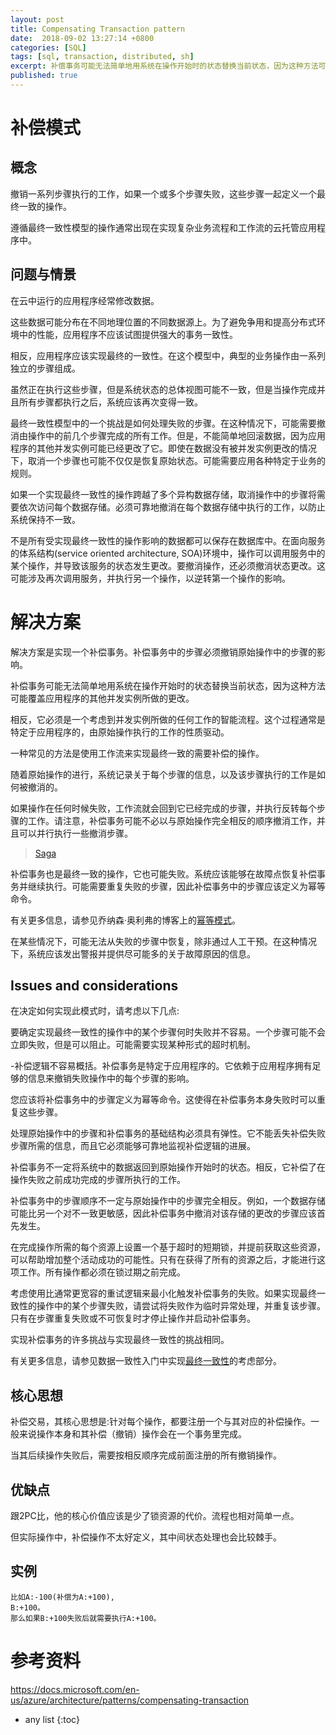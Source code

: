 ```yaml
---
layout: post
title: Compensating Transaction pattern
date:  2018-09-02 13:27:14 +0800
categories: [SQL]
tags: [sql, transaction, distributed, sh]
excerpt: 补偿事务可能无法简单地用系统在操作开始时的状态替换当前状态，因为这种方法可能覆盖应用程序的其他并发实例所做的更改。相反，它必须是一个考虑到并发实例所做的任何工作的智能流程。这个过程通常是特定于应用程序的，由原始操作执行的工作的性质驱动。
published: true
---
```


# 补偿模式

## 概念 

撤销一系列步骤执行的工作，如果一个或多个步骤失败，这些步骤一起定义一个最终一致的操作。

遵循最终一致性模型的操作通常出现在实现复杂业务流程和工作流的云托管应用程序中。

## 问题与情景

在云中运行的应用程序经常修改数据。

这些数据可能分布在不同地理位置的不同数据源上。为了避免争用和提高分布式环境中的性能，应用程序不应该试图提供强大的事务一致性。

相反，应用程序应该实现最终的一致性。在这个模型中，典型的业务操作由一系列独立的步骤组成。

虽然正在执行这些步骤，但是系统状态的总体视图可能不一致，但是当操作完成并且所有步骤都执行之后，系统应该再次变得一致。

最终一致性模型中的一个挑战是如何处理失败的步骤。在这种情况下，可能需要撤消由操作中的前几个步骤完成的所有工作。但是，不能简单地回滚数据，因为应用程序的其他并发实例可能已经更改了它。即使在数据没有被并发实例更改的情况下，取消一个步骤也可能不仅仅是恢复原始状态。可能需要应用各种特定于业务的规则。

如果一个实现最终一致性的操作跨越了多个异构数据存储，取消操作中的步骤将需要依次访问每个数据存储。必须可靠地撤消在每个数据存储中执行的工作，以防止系统保持不一致。

不是所有受实现最终一致性的操作影响的数据都可以保存在数据库中。在面向服务的体系结构(service oriented architecture, SOA)环境中，操作可以调用服务中的某个操作，并导致该服务的状态发生更改。要撤消操作，还必须撤消状态更改。这可能涉及再次调用服务，并执行另一个操作，以逆转第一个操作的影响。

# 解决方案

解决方案是实现一个补偿事务。补偿事务中的步骤必须撤销原始操作中的步骤的影响。

补偿事务可能无法简单地用系统在操作开始时的状态替换当前状态，因为这种方法可能覆盖应用程序的其他并发实例所做的更改。

相反，它必须是一个考虑到并发实例所做的任何工作的智能流程。这个过程通常是特定于应用程序的，由原始操作执行的工作的性质驱动。

一种常见的方法是使用工作流来实现最终一致的需要补偿的操作。

随着原始操作的进行，系统记录关于每个步骤的信息，以及该步骤执行的工作是如何被撤消的。

如果操作在任何时候失败，工作流就会回到它已经完成的步骤，并执行反转每个步骤的工作。请注意，补偿事务可能不必以与原始操作完全相反的顺序撤消工作，并且可以并行执行一些撤消步骤。

> [Saga](http://vasters.com/archive/Sagas.html)

补偿事务也是最终一致的操作，它也可能失败。系统应该能够在故障点恢复补偿事务并继续执行。可能需要重复失败的步骤，因此补偿事务中的步骤应该定义为幂等命令。

有关更多信息，请参见乔纳森·奥利弗的博客上的[幂等模式](http://blog.jonathanoliver.com/idempotency-patterns/)。

在某些情况下，可能无法从失败的步骤中恢复，除非通过人工干预。在这种情况下，系统应该发出警报并提供尽可能多的关于故障原因的信息。

## Issues and considerations

在决定如何实现此模式时，请考虑以下几点:

要确定实现最终一致性的操作中的某个步骤何时失败并不容易。一个步骤可能不会立即失败，但是可以阻止。可能需要实现某种形式的超时机制。

-补偿逻辑不容易概括。补偿事务是特定于应用程序的。它依赖于应用程序拥有足够的信息来撤销失败操作中的每个步骤的影响。

您应该将补偿事务中的步骤定义为幂等命令。这使得在补偿事务本身失败时可以重复这些步骤。

处理原始操作中的步骤和补偿事务的基础结构必须具有弹性。它不能丢失补偿失败步骤所需的信息，而且它必须能够可靠地监视补偿逻辑的进展。

补偿事务不一定将系统中的数据返回到原始操作开始时的状态。相反，它补偿了在操作失败之前成功完成的步骤所执行的工作。

补偿事务中的步骤顺序不一定与原始操作中的步骤完全相反。例如，一个数据存储可能比另一个对不一致更敏感，因此补偿事务中撤消对该存储的更改的步骤应该首先发生。

在完成操作所需的每个资源上设置一个基于超时的短期锁，并提前获取这些资源，可以帮助增加整个活动成功的可能性。只有在获得了所有的资源之后，才能进行这项工作。所有操作都必须在锁过期之前完成。

考虑使用比通常更宽容的重试逻辑来最小化触发补偿事务的失败。如果实现最终一致性的操作中的某个步骤失败，请尝试将失败作为临时异常处理，并重复该步骤。只有在步骤重复失败或不可恢复时才停止操作并启动补偿事务。

实现补偿事务的许多挑战与实现最终一致性的挑战相同。

有关更多信息，请参见数据一致性入门中实现[最终一致性](https://docs.microsoft.com/en-us/previous-versions/msp-n-p/dn589800(v=pandp.10))的考虑部分。

## 核心思想

补偿交易，其核心思想是:针对每个操作，都要注册一个与其对应的补偿操作。一般来说操作本身和其补偿（撤销）操作会在一个事务里完成。

当其后续操作失败后，需要按相反顺序完成前面注册的所有撤销操作。

## 优缺点

跟2PC比，他的核心价值应该是少了锁资源的代价。流程也相对简单一点。

但实际操作中，补偿操作不太好定义，其中间状态处理也会比较棘手。

## 实例

```
比如A:-100(补偿为A:+100),
B:+100。
那么如果B:+100失败后就需要执行A:+100。
```

# 参考资料

https://docs.microsoft.com/en-us/azure/architecture/patterns/compensating-transaction


* any list
{:toc}